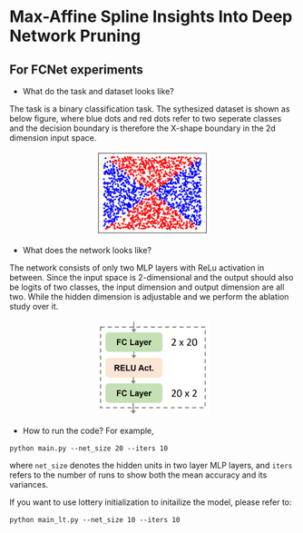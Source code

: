 # Max-Affine Spline Insights Into Deep Network Pruning

## For FCNet experiments

* What do the task and dataset looks like?

The task is a binary classification task. The sythesized dataset is shown as below figure, where blue dots and red dots refer to two seperate classes and the decision boundary is therefore the X-shape boundary in the 2d dimension input space.

<!-- ![width=200pt](./gen_data.svg) -->
<p align="center">
<img src="./figures/gen_data.svg" width="200">
</p>

* What does the network looks like?

The network consists of only two MLP layers with ReLu activation in between. Since the input space is 2-dimensional and the output should also be logits of two classes, the input dimension and output dimension are all two. While the hidden dimension is adjustable and we perform the ablation study over it.

<p align="center">
<img src="./figures/network.png" width="200">
</p>


* How to run the code? For example,

````shell
python main.py --net_size 20 --iters 10
````

where `net_size` denotes the hidden units in two layer MLP layers, and `iters` refers to the number of runs to show both the mean accuracy and its variances.

If you want to use lottery initialization to initailize the model, please refer to:

````shell
python main_lt.py --net_size 10 --iters 10
````